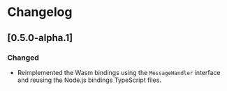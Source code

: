 # Changelog

## \[0.5.0-alpha.1]

### Changed

- Reimplemented the Wasm bindings using the `MessageHandler` interface and reusing the Node.js bindings TypeScript files.
